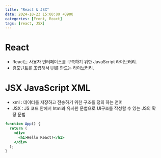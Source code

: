 ```yaml
---
title: "React & JSX"
date: 2024-10-23 15:00:00 +0900
categories: [Front, React]
tags: [react, JSX]
---
```


# React

- React는 사용자 인터페이스를 구축하기 위한 JavaScript 라이브러리.
- 컴포넌트를 조립해서 UI를 만드는 라이브러리.

# JSX JavaScript XML

- xml : 데이터를 저장하고 전송하기 위한 구조를 정의 하는 언어
- JSX : JS 코드 안에서 html과 유사한 문법으로 UI구조를 작성할 수 있는 JS의 확장 문법

```jsx
function App() {
  return (
    <div>
      <h1>Hello React!</h1>
    </div>
  );
}
```
